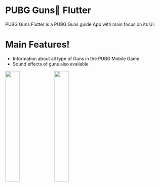 # PUBG Guns🔫 Flutter


PUBG Guns Flutter is a PUBG Guns guide App with main focus on its UI. 

# Main Features!

  - Information about all type of Guns in the PUBG Mobile Game
  - Sound effects of guns also available
<p float="left>  
<img src="https://i.ibb.co/0j2XtTG/Screenshot-20201106-213545.png" width="30%"/>
<img src="https://i.ibb.co/9HBNL6S/Screenshot-20201106-213608.png" width="30%"/>
<img src="https://i.ibb.co/99QdKs9/Screenshot-20201106-213647.png" width="30%"/>
</p>
